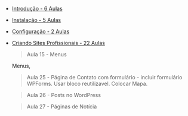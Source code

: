 - [Introdução - 6 Aulas](https://cursoemvideo.com/)
- [Instalação - 5 Aulas](https://cursoemvideo.com/)
- [Configuração - 2 Aulas](https://cursoemvideo.com/)
- [Criando Sites Profissionais - 22 Aulas](https://cursoemvideo.com/)
  > Aula 15 - Menus

  Menus, 
  
  > Aula 25 - Página de Contato com formulário - incluir formulário WPForms. Usar bloco reutilizavel. Colocar Mapa.
  
  > Aula 26 - Posts no WordPress
  
  > Aula 27 - Páginas de Notícia

